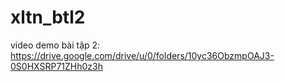 # xltn_btl2

video demo bài tập 2:
https://drive.google.com/drive/u/0/folders/10yc36ObzmpOAJ3-0S0HXSRP71ZHh0z3h
